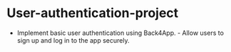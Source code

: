 # User-authentication-project
   - Implement basic user authentication using Back4App.    - Allow users to sign up and log in to the app securely.
